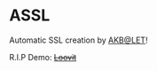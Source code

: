 # ASSL
Automatic SSL creation by [AKB@LET](https://www.lowendtalk.com/profile/3823/akb)!

R.I.P Demo: ~~[Loovit](https://assl.loovit.net/)~~
